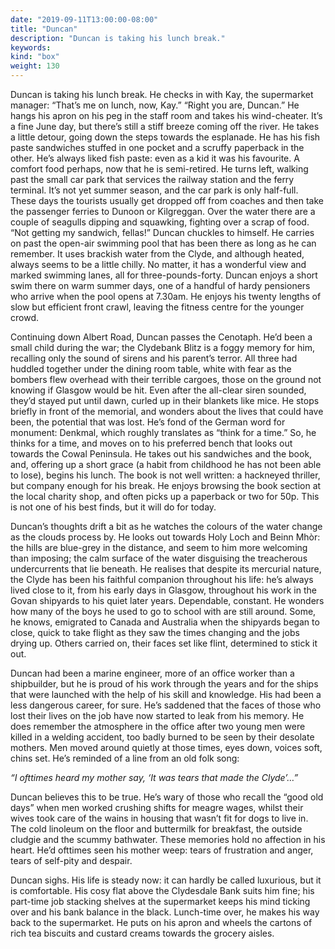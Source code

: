 ```yaml
---
date: "2019-09-11T13:00:00-08:00"
title: "Duncan"
description: "Duncan is taking his lunch break."
keywords:
kind: "box"
weight: 130
---
```


Duncan is taking his lunch break. He checks in with Kay, the supermarket manager: “That’s me on
lunch, now, Kay.” “Right you are, Duncan.” He hangs his apron on his peg in the staff room and takes
his wind-cheater. It’s a fine June day, but there’s still a stiff breeze coming off the river. He
takes a little detour, going down the steps towards the esplanade. He has his fish paste sandwiches
stuffed in one pocket and a scruffy paperback in the other. He’s always liked fish paste: even as a
kid it was his favourite. A comfort food perhaps, now that he is semi-retired. He turns left,
walking past the small car park that services the railway station and the ferry terminal. It’s not
yet summer season, and the car park is only half-full. These days the tourists usually get dropped
off from coaches and then take the passenger ferries to Dunoon or Kilgreggan. Over the water there
are a couple of seagulls dipping and squawking, fighting over a scrap of food. “Not getting my
sandwich, fellas!” Duncan chuckles to himself. He carries on past the open-air swimming pool that
has been there as long as he can remember. It uses brackish water from the Clyde, and although
heated, always seems to be a little chilly. No matter, it has a wonderful view and marked swimming
lanes, all for three-pounds-forty.  Duncan enjoys a short swim there on warm summer days, one of a
handful of hardy pensioners who arrive when the pool opens at 7.30am. He enjoys his twenty lengths
of slow but efficient front crawl, leaving the fitness centre for the younger crowd.

Continuing down Albert Road, Duncan passes the Cenotaph. He’d been a small child during the war; the
Clydebank Blitz is a foggy memory for him, recalling only the sound of sirens and his parent’s
terror. All three had huddled together under the dining room table, white with fear as the bombers
flew overhead with their terrible cargoes, those on the ground not knowing if Glasgow would be
hit. Even after the all-clear siren sounded, they’d stayed put until dawn, curled up in their
blankets like mice. He stops briefly in front of the memorial, and wonders about the lives that
could have been, the potential that was lost. He’s fond of the German word for monument: Denkmal,
which roughly translates as “think for a time.” So, he thinks for a time, and moves on to his
preferred bench that looks out towards the Cowal Peninsula. He takes out his sandwiches and the
book, and, offering up a short grace (a habit from childhood he has not been able to lose), begins
his lunch. The book is not well written: a hackneyed thriller, but company enough for his break. He
enjoys browsing the book section at the local charity shop, and often picks up a paperback or two
for 50p. This is not one of his best finds, but it will do for today.

Duncan’s thoughts drift a bit as he watches the colours of the water change as the clouds process
by. He looks out towards Holy Loch and Beinn Mhòr: the hills are blue-grey in the distance, and seem
to him more welcoming than imposing; the calm surface of the water disguising the treacherous
undercurrents that lie beneath. He realises that despite its mercurial nature, the Clyde has been
his faithful companion throughout his life: he’s always lived close to it, from his early days in
Glasgow, throughout his work in the Govan shipyards to his quiet later years. Dependable,
constant. He wonders how many of the boys he used to go to school with are still around. Some, he
knows, emigrated to Canada and Australia when the shipyards began to close, quick to take flight as
they saw the times changing and the jobs drying up. Others carried on, their faces set like flint,
determined to stick it out.

Duncan had been a marine engineer, more of an office worker than a shipbuilder, but he is proud of
his work through the years and for the ships that were launched with the help of his skill and
knowledge. His had been a less dangerous career, for sure. He’s saddened that the faces of those who
lost their lives on the job have now started to leak from his memory. He does remember the
atmosphere in the office after two young men were killed in a welding accident, too badly burned to
be seen by their desolate mothers. Men moved around quietly at those times, eyes down, voices soft,
chins set. He’s reminded of a line from an old folk song:

<i>“I ofttimes heard my mother say, ‘It was tears that made the Clyde’…”</i>

Duncan believes this to be true. He’s wary of those who recall the “good old days” when men worked crushing shifts for meagre wages, whilst their wives took care of the wains in housing that wasn’t fit for dogs to live in. The cold linoleum on the floor and buttermilk for breakfast, the outside cludgie and the scummy bathwater. These memories hold no affection in his heart. He’d ofttimes seen his mother weep: tears of frustration and anger, tears of self-pity and despair. 

Duncan sighs. His life is steady now: it can hardly be called luxurious, but it is comfortable. His
cosy flat above the Clydesdale Bank suits him fine; his part-time job stacking shelves at the
supermarket keeps his mind ticking over and his bank balance in the black. Lunch-time over, he makes
his way back to the supermarket. He puts on his apron and wheels the cartons of rich tea biscuits
and custard creams towards the grocery aisles.

